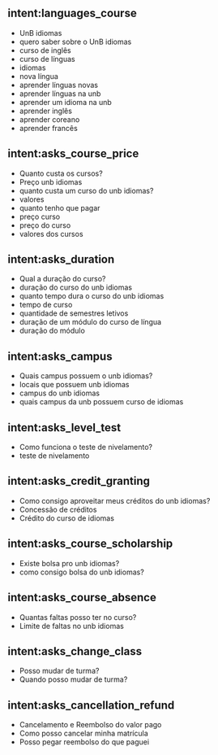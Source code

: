## intent:languages_course
- UnB idiomas
- quero saber sobre o UnB idiomas 
- curso de inglês
- curso de línguas
- idiomas
- nova língua
- aprender línguas novas
- aprender línguas na unb
- aprender um idioma na unb
- aprender inglês
- aprender coreano
- aprender francês

## intent:asks_course_price
- Quanto custa os cursos? 
- Preço unb idiomas
- quanto custa um curso do unb idiomas?
- valores 
- quanto tenho que pagar 
- preço curso
- preço do curso
- valores dos cursos

## intent:asks_duration
- Qual a duração do curso?
- duração do curso do unb idiomas
- quanto tempo dura o curso do unb idiomas
- tempo de curso
- quantidade de semestres letivos
- duração de um módulo do curso de língua
- duração do módulo

## intent:asks_campus
- Quais campus possuem o unb idiomas?
- locais que possuem unb idiomas
- campus do unb idiomas
- quais campus da unb possuem curso de idiomas

## intent:asks_level_test
- Como funciona o teste de nivelamento?
- teste de nivelamento

## intent:asks_credit_granting
- Como consigo aproveitar meus créditos do unb idiomas?
- Concessão de créditos
- Crédito do curso de idiomas

## intent:asks_course_scholarship
- Existe bolsa pro unb idiomas?
- como consigo bolsa do unb idiomas?

## intent:asks_course_absence
- Quantas faltas posso ter no curso?
- Limite de faltas no unb idiomas

## intent:asks_change_class
- Posso mudar de turma?
- Quando posso mudar de turma?

## intent:asks_cancellation_refund
- Cancelamento e Reembolso do valor pago
- Como posso cancelar minha matrícula
- Posso pegar reembolso do que paguei
